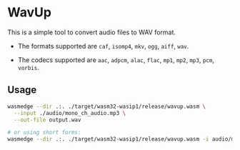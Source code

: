 # WavUp

This is a simple tool to convert audio files to WAV format.

- The formats supported are `caf`, `isomp4`, `mkv`, `ogg`, `aiff`, `wav`.

- The codecs supported are `aac`, `adpcm`, `alac`, `flac`, `mp1`, `mp2`, `mp3`, `pcm`, `vorbis`.

## Usage

```bash
wasmedge --dir .:. ./target/wasm32-wasip1/release/wavup.wasm \
  --input ./audio/mono_ch_audio.mp3 \
  --out-file output.wav

# or using short forms:
wasmedge --dir .:. ./target/wasm32-wasip1/release/wavup.wasm -i audio/mono_ch_audio.mp3 -o output.wav
```
